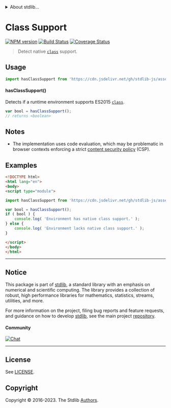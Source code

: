 <!--

@license Apache-2.0

Copyright (c) 2018 The Stdlib Authors.

Licensed under the Apache License, Version 2.0 (the "License");
you may not use this file except in compliance with the License.
You may obtain a copy of the License at

   http://www.apache.org/licenses/LICENSE-2.0

Unless required by applicable law or agreed to in writing, software
distributed under the License is distributed on an "AS IS" BASIS,
WITHOUT WARRANTIES OR CONDITIONS OF ANY KIND, either express or implied.
See the License for the specific language governing permissions and
limitations under the License.

-->


<details>
  <summary>
    About stdlib...
  </summary>
  <p>We believe in a future in which the web is a preferred environment for numerical computation. To help realize this future, we've built stdlib. stdlib is a standard library, with an emphasis on numerical and scientific computation, written in JavaScript (and C) for execution in browsers and in Node.js.</p>
  <p>The library is fully decomposable, being architected in such a way that you can swap out and mix and match APIs and functionality to cater to your exact preferences and use cases.</p>
  <p>When you use stdlib, you can be absolutely certain that you are using the most thorough, rigorous, well-written, studied, documented, tested, measured, and high-quality code out there.</p>
  <p>To join us in bringing numerical computing to the web, get started by checking us out on <a href="https://github.com/stdlib-js/stdlib">GitHub</a>, and please consider <a href="https://opencollective.com/stdlib">financially supporting stdlib</a>. We greatly appreciate your continued support!</p>
</details>

# Class Support

[![NPM version][npm-image]][npm-url] [![Build Status][test-image]][test-url] [![Coverage Status][coverage-image]][coverage-url] <!-- [![dependencies][dependencies-image]][dependencies-url] -->

> Detect native [`class`][class] support.



<section class="usage">

## Usage

```javascript
import hasClassSupport from 'https://cdn.jsdelivr.net/gh/stdlib-js/assert-has-class-support@esm/index.mjs';
```

#### hasClassSupport()

Detects if a runtime environment supports ES2015 [`class`][class].

```javascript
var bool = hasClassSupport();
// returns <boolean>
```

</section>

<!-- /.usage -->

<section class="notes">

## Notes

-   The implementation uses code evaluation, which may be problematic in browser contexts enforcing a strict [content security policy][mdn-csp] (CSP).

</section>

<!-- /.notes -->

<section class="examples">

## Examples

<!-- eslint no-undef: "error" -->

```html
<!DOCTYPE html>
<html lang="en">
<body>
<script type="module">

import hasClassSupport from 'https://cdn.jsdelivr.net/gh/stdlib-js/assert-has-class-support@esm/index.mjs';

var bool = hasClassSupport();
if ( bool ) {
    console.log( 'Environment has native class support.' );
} else {
    console.log( 'Environment lacks native class support.' );
}

</script>
</body>
</html>
```

</section>

<!-- /.examples -->



<!-- Section for related `stdlib` packages. Do not manually edit this section, as it is automatically populated. -->

<section class="related">

</section>

<!-- /.related -->

<!-- Section for all links. Make sure to keep an empty line after the `section` element and another before the `/section` close. -->


<section class="main-repo" >

* * *

## Notice

This package is part of [stdlib][stdlib], a standard library with an emphasis on numerical and scientific computing. The library provides a collection of robust, high performance libraries for mathematics, statistics, streams, utilities, and more.

For more information on the project, filing bug reports and feature requests, and guidance on how to develop [stdlib][stdlib], see the main project [repository][stdlib].

#### Community

[![Chat][chat-image]][chat-url]

---

## License

See [LICENSE][stdlib-license].


## Copyright

Copyright &copy; 2016-2023. The Stdlib [Authors][stdlib-authors].

</section>

<!-- /.stdlib -->

<!-- Section for all links. Make sure to keep an empty line after the `section` element and another before the `/section` close. -->

<section class="links">

[npm-image]: http://img.shields.io/npm/v/@stdlib/assert-has-class-support.svg
[npm-url]: https://npmjs.org/package/@stdlib/assert-has-class-support

[test-image]: https://github.com/stdlib-js/assert-has-class-support/actions/workflows/test.yml/badge.svg?branch=main
[test-url]: https://github.com/stdlib-js/assert-has-class-support/actions/workflows/test.yml?query=branch:main

[coverage-image]: https://img.shields.io/codecov/c/github/stdlib-js/assert-has-class-support/main.svg
[coverage-url]: https://codecov.io/github/stdlib-js/assert-has-class-support?branch=main

<!--

[dependencies-image]: https://img.shields.io/david/stdlib-js/assert-has-class-support.svg
[dependencies-url]: https://david-dm.org/stdlib-js/assert-has-class-support/main

-->

[chat-image]: https://img.shields.io/gitter/room/stdlib-js/stdlib.svg
[chat-url]: https://app.gitter.im/#/room/#stdlib-js_stdlib:gitter.im

[stdlib]: https://github.com/stdlib-js/stdlib

[stdlib-authors]: https://github.com/stdlib-js/stdlib/graphs/contributors

[cli-section]: https://github.com/stdlib-js/assert-has-class-support#cli
[cli-url]: https://github.com/stdlib-js/assert-has-class-support/tree/cli
[@stdlib/assert-has-class-support]: https://github.com/stdlib-js/assert-has-class-support/tree/main

[umd]: https://github.com/umdjs/umd
[es-module]: https://developer.mozilla.org/en-US/docs/Web/JavaScript/Guide/Modules

[deno-url]: https://github.com/stdlib-js/assert-has-class-support/tree/deno
[umd-url]: https://github.com/stdlib-js/assert-has-class-support/tree/umd
[esm-url]: https://github.com/stdlib-js/assert-has-class-support/tree/esm
[branches-url]: https://github.com/stdlib-js/assert-has-class-support/blob/main/branches.md

[stdlib-license]: https://raw.githubusercontent.com/stdlib-js/assert-has-class-support/main/LICENSE

[class]: https://developer.mozilla.org/en-US/docs/Web/JavaScript/Reference/Classes

[mdn-csp]: https://developer.mozilla.org/en-US/docs/Web/HTTP/CSP

</section>

<!-- /.links -->
